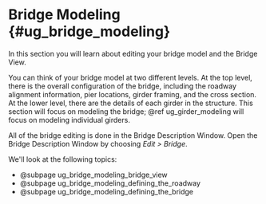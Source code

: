 Bridge Modeling {#ug_bridge_modeling}
==============================================
In this section you will learn about editing your bridge model and the Bridge View.

You can think of your bridge model at two different levels. At the top level, there is the overall configuration of the bridge, including the roadway alignment information, pier locations, girder framing, and the cross section. At the lower level, there are the details of each girder in the structure. This section will focus on modeling the bridge; @ref ug_girder_modeling will focus on modeling individual girders.

All of the bridge editing is done in the Bridge Description Window. Open the Bridge Description Window by choosing *Edit > Bridge*.

We'll look at the following topics:

* @subpage ug_bridge_modeling_bridge_view
* @subpage ug_bridge_modeling_defining_the_roadway
* @subpage ug_bridge_modeling_defining_the_bridge
